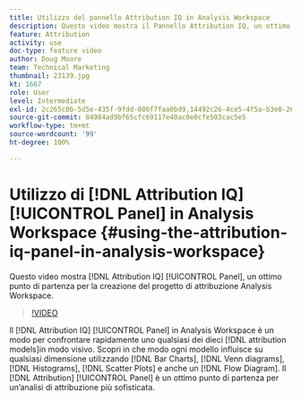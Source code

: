 ```yaml
---
title: Utilizzo del pannello Attribution IQ in Analysis Workspace
description: Questo video mostra il Pannello Attribution IQ, un ottimo punto di partenza per la creazione del progetto di attribuzione Analysis Workspace.
feature: Attribution
activity: use
doc-type: feature video
author: Doug Moore
team: Technical Marketing
thumbnail: 23139.jpg
kt: 1667
role: User
level: Intermediate
exl-id: 2c265c0b-5d5e-435f-9fdd-086f7faa0bd9,14492c26-4ce5-4f5a-b3e0-2605f59cfca9
source-git-commit: 84984ad9bf65cfc69117e40ac0e0cfe503cac5e5
workflow-type: tm+mt
source-wordcount: '99'
ht-degree: 100%

---
```


# Utilizzo di [!DNL Attribution IQ] [!UICONTROL Panel] in Analysis Workspace {#using-the-attribution-iq-panel-in-analysis-workspace}

Questo video mostra [!DNL Attribution IQ] [!UICONTROL Panel], un ottimo punto di partenza per la creazione del progetto di attribuzione Analysis Workspace.

>[!VIDEO](https://video.tv.adobe.com/v/41429/?quality=12&learn=on&captions=ita)

Il [!DNL Attribution IQ] [!UICONTROL Panel] in Analysis Workspace è un modo per confrontare rapidamente uno qualsiasi dei dieci [!DNL attribution models]in modo visivo. Scopri in che modo ogni modello influisce su qualsiasi dimensione utilizzando [!DNL Bar Charts], [!DNL Venn diagrams], [!DNL Histograms], [!DNL Scatter Plots] e anche un [!DNL Flow Diagram]. Il [!DNL Attribution] [!UICONTROL Panel] è un ottimo punto di partenza per un’analisi di attribuzione più sofisticata.
